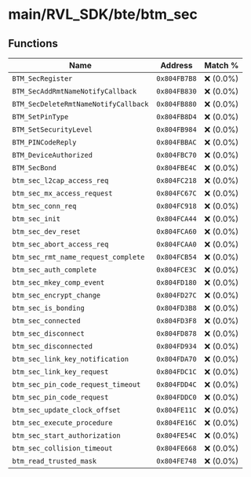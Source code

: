 # main/RVL_SDK/bte/btm_sec

## Functions

| Name | Address | Match % |
|------|---------|---------|
| `BTM_SecRegister` | `0x804FB7B8` | :x: (0.0%) |
| `BTM_SecAddRmtNameNotifyCallback` | `0x804FB830` | :x: (0.0%) |
| `BTM_SecDeleteRmtNameNotifyCallback` | `0x804FB880` | :x: (0.0%) |
| `BTM_SetPinType` | `0x804FB8D4` | :x: (0.0%) |
| `BTM_SetSecurityLevel` | `0x804FB984` | :x: (0.0%) |
| `BTM_PINCodeReply` | `0x804FBBAC` | :x: (0.0%) |
| `BTM_DeviceAuthorized` | `0x804FBC70` | :x: (0.0%) |
| `BTM_SecBond` | `0x804FBE4C` | :x: (0.0%) |
| `btm_sec_l2cap_access_req` | `0x804FC218` | :x: (0.0%) |
| `btm_sec_mx_access_request` | `0x804FC67C` | :x: (0.0%) |
| `btm_sec_conn_req` | `0x804FC918` | :x: (0.0%) |
| `btm_sec_init` | `0x804FCA44` | :x: (0.0%) |
| `btm_sec_dev_reset` | `0x804FCA60` | :x: (0.0%) |
| `btm_sec_abort_access_req` | `0x804FCAA0` | :x: (0.0%) |
| `btm_sec_rmt_name_request_complete` | `0x804FCB54` | :x: (0.0%) |
| `btm_sec_auth_complete` | `0x804FCE3C` | :x: (0.0%) |
| `btm_sec_mkey_comp_event` | `0x804FD180` | :x: (0.0%) |
| `btm_sec_encrypt_change` | `0x804FD27C` | :x: (0.0%) |
| `btm_sec_is_bonding` | `0x804FD3B8` | :x: (0.0%) |
| `btm_sec_connected` | `0x804FD3F8` | :x: (0.0%) |
| `btm_sec_disconnect` | `0x804FD878` | :x: (0.0%) |
| `btm_sec_disconnected` | `0x804FD934` | :x: (0.0%) |
| `btm_sec_link_key_notification` | `0x804FDA70` | :x: (0.0%) |
| `btm_sec_link_key_request` | `0x804FDC1C` | :x: (0.0%) |
| `btm_sec_pin_code_request_timeout` | `0x804FDD4C` | :x: (0.0%) |
| `btm_sec_pin_code_request` | `0x804FDDC0` | :x: (0.0%) |
| `btm_sec_update_clock_offset` | `0x804FE11C` | :x: (0.0%) |
| `btm_sec_execute_procedure` | `0x804FE16C` | :x: (0.0%) |
| `btm_sec_start_authorization` | `0x804FE54C` | :x: (0.0%) |
| `btm_sec_collision_timeout` | `0x804FE668` | :x: (0.0%) |
| `btm_read_trusted_mask` | `0x804FE748` | :x: (0.0%) |